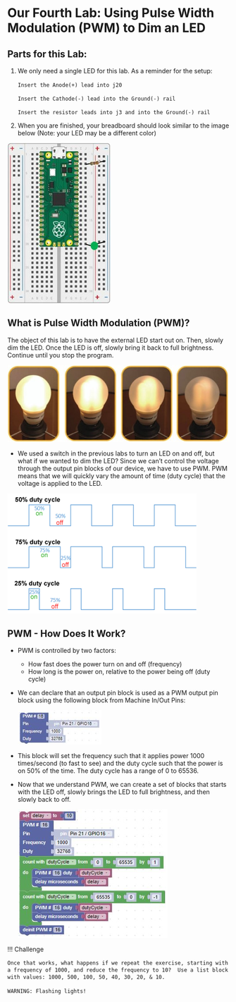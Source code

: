 # Our Fourth Lab: Using Pulse Width Modulation (PWM) to Dim an LED

## Parts for this Lab:

1. We only need a single LED for this lab.  As a reminder for the setup:

    ```Insert the Anode(+) lead into j20```

    ```Insert the Cathode(-) lead into the Ground(-) rail```

    ```Insert the resistor leads into j3 and into the Ground(-) rail``` 

1. When you are finished, your breadboard should look similar to the image below (Note: your LED may be a different color)

![Lab 4](./img/lab4.jpg)

## What is Pulse Width Modulation (PWM)?

The object of this lab is to have the external LED start out on.  Then, slowly dim the LED.  Once the LED is off, slowly bring it back to full brightness.  Continue until you stop the program.

![Dimming Bulbs](./img/dimmingBulbs.jpg)

- We used a switch in the previous labs to turn an LED on and off, but what if we wanted to dim the LED?  Since we can’t control the voltage through the output pin blocks of our device, we have to use PWM.  PWM means that we will quickly vary the amount of time (duty cycle) that the voltage is applied to the LED.

![PWM](./img/pwm.png)

## PWM - How Does It Work?

- PWM is controlled by two factors:
    - How fast does the power turn on and off (frequency)
    - How long is the power on, relative to the power being off (duty cycle)

- We can declare that an output pin block is used as a PWM output pin block using the following block from Machine In/Out Pins:

    ![PWM Block](./img/pwmBlock.jpg)

- This block will set the frequency such that it applies power 1000 times/second (to fast to see) and the duty cycle such that the power is on 50% of the time.  The duty cycle has a range of 0 to 65536.

- Now that we understand PWM, we can create a set of blocks that starts with the LED off, slowly brings the LED to full brightness, and then slowly back to off.

    ![Lab 4 Solution](./img/lab4Blocks.jpg)

!!! Challenge

    Once that works, what happens if we repeat the exercise, starting with a frequency of 1000, and reduce the frequency to 10?  Use a list block with values: 1000, 500, 100, 50, 40, 30, 20, & 10. 

    WARNING: Flashing lights!

     